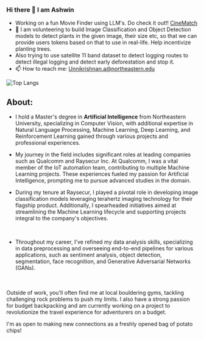 ### Hi there 👋 I am Ashwin

<!--
**AshwinUnnikrishnan/AshwinUnnikrishnan** is a ✨ _special_ ✨ repository because its `README.md` (this file) appears on your GitHub profile.

Here are some ideas to get you started:
-->

- Working on a fun Movie Finder using LLM's. Do check it out!! [CineMatch](https://huggingface.co/spaces/AshwinUnnikrishnan/CineMatch)
- 🌱 I am volunteering to build Image Classification and Object Detection models to detect plants in the given image, their size etc, so that we can provide users tokens based on that to use in real-life. Help incentivize planting trees.
- Also trying to use satellite 11 band dataset to detect logging routes to detect illegal logging and detect early deforestation and stop it.
- 📫 How to reach me: Unnikrishnan.a@northeastern.edu

![Top Langs](https://github-readme-stats.vercel.app/api/top-langs/?username=ASHWINUNNIKRISHNAN&hide_progress=true)
## About:


- I hold a Master's degree in **Artificial Intelligence** from Northeastern University, specializing in Computer Vision, with additional expertise in Natural Language Processing, Machine Learning, Deep Learning, and Reinforcement Learning gained through various projects and professional experiences.
- My journey in the field includes significant roles at leading companies such as Qualcomm and Raysecur Inc. At Qualcomm, I was a vital member of the IoT automation team, contributing to multiple Machine Learning projects. These experiences fueled my passion for Artificial Intelligence, prompting me to pursue advanced studies in the domain.


- During my tenure at Raysecur, I played a pivotal role in developing image classification models leveraging terahertz imaging technology for their flagship product. Additionally, I spearheaded initiatives aimed at streamlining the Machine Learning lifecycle and supporting projects integral to the company's objectives.
<br>


- Throughout my career, I've refined my data analysis skills, specializing in data preprocessing and overseeing end-to-end pipelines for various applications, such as sentiment analysis, object detection, segmentation, face recognition, and Generative Adversarial Networks (GANs).
<br>
<br>
  Outside of work, you'll often find me at local bouldering gyms, tackling challenging rock problems to push my limits. I also have a strong passion for budget backpacking and am currently working on a project to revolutionize the travel experience for adventurers on a budget.


I'm as open to making new connections as a freshly opened bag of potato chips!
